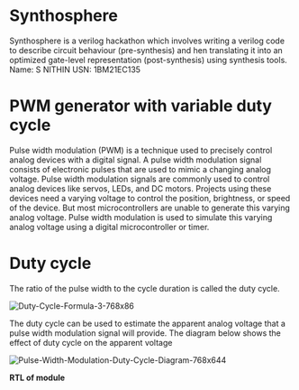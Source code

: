 # Synthosphere
Synthosphere is a verilog hackathon which involves writing a verilog code to describe circuit behaviour (pre-synthesis) and hen translating it into an optimized gate-level representation (post-synthesis) using synthesis tools.
Name: S NITHIN
USN: 1BM21EC135
# PWM generator with variable duty cycle
Pulse width modulation (PWM) is a technique used to precisely control analog devices with a digital signal. A pulse width modulation signal consists of electronic pulses that are used to mimic a changing analog voltage. Pulse width modulation signals are commonly used to control analog devices like servos, LEDs, and DC motors. Projects using these devices need a varying voltage to control the position, brightness, or speed of the device. But most microcontrollers are unable to generate this varying analog voltage. Pulse width modulation is used to simulate this varying analog voltage using a digital microcontroller or timer.
# Duty cycle
The ratio of the pulse width to the cycle duration is called the duty cycle.

![Duty-Cycle-Formula-3-768x86](https://github.com/nithin1007/PWM_generator/assets/139645209/dc550710-4a13-428a-b85f-da8c421d95c6)

The duty cycle can be used to estimate the apparent analog voltage that a pulse width modulation signal will provide. The diagram below shows the effect of duty cycle on the apparent voltage

![Pulse-Width-Modulation-Duty-Cycle-Diagram-768x644](https://github.com/nithin1007/PWM_generator/assets/139645209/630f6d79-b249-4f57-812e-a7820be4e552)

**RTL of module**



